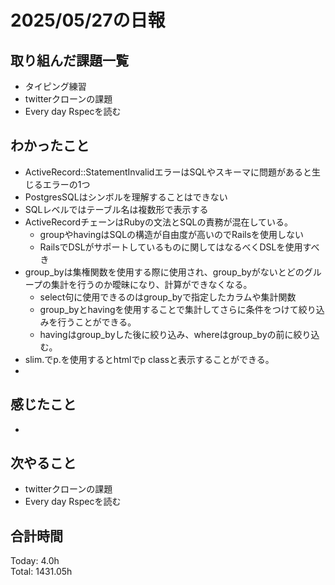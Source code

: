 # 2025/05/27の日報
## 取り組んだ課題一覧
* タイピング練習
* twitterクローンの課題
* Every day Rspecを読む
## わかったこと 
* ActiveRecord::StatementInvalidエラーはSQLやスキーマに問題があると生じるエラーの1つ
* PostgresSQLはシンボルを理解することはできない
* SQLレベルではテーブル名は複数形で表示する
* ActiveRecordチェーンはRubyの文法とSQLの責務が混在している。
  * groupやhavingはSQLの構造が自由度が高いのでRailsを使用しない
  * RailsでDSLがサポートしているものに関してはなるべくDSLを使用すべき
* group_byは集権関数を使用する際に使用され、group_byがないとどのグループの集計を行うのか曖昧になり、計算ができなくなる。
  * select句に使用できるのはgroup_byで指定したカラムや集計関数
  * group_byとhavingを使用することで集計してさらに条件をつけて絞り込みを行うことができる。
  * havingはgroup_byした後に絞り込み、whereはgroup_byの前に絞り込む。
* slim.でp.を使用するとhtmlでp classと表示することができる。
*        
## 感じたこと
* 
## 次やること
* twitterクローンの課題
* Every day Rspecを読む
##  合計時間 
Today: 4.0h<br>
Total: 1431.05h
